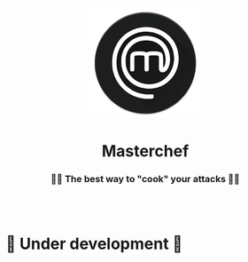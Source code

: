 <div align="center">
    <img src=".github/readme/masterchef.png" width="200"/>
    <h1>Masterchef</h1>
    <h3>👨‍🍳 The best way to "cook" your attacks 👩‍🍳</h3>
</div>
<br><br>

# :fork_and_knife: Under development :fork_and_knife:

